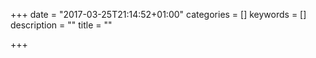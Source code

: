 +++
date = "2017-03-25T21:14:52+01:00"
categories = []
keywords = []
description = ""
title = ""

+++

